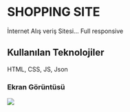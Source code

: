 <h1>SHOPPING SITE</h1>

<p>İnternet Alış veriş Sitesi... Full responsive</p>

<h2>Kullanılan Teknolojiler</h2>

<p>HTML, CSS, JS, Json </p>

<h3>Ekran Görüntüsü</h3>

![](SHOPPING.gif)


